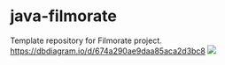 # java-filmorate
Template repository for Filmorate project.
https://dbdiagram.io/d/674a290ae9daa85aca2d3bc8
![](/Users/yuto/Downloads/Untitled-4.png)